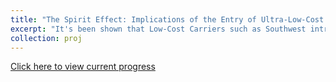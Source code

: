 ```yaml
---
title: "The Spirit Effect: Implications of the Entry of Ultra-Low-Cost Carriers on Airfares"
excerpt: "It's been shown that Low-Cost Carriers such as Southwest introduce competitive effects in relevant markets. In this (very much working and unfinished) paper, I attempt to use origin and destination data from the Bureau of Transportation to analyze the impact of Ultra-Low-Cost Carriers (ULCCs) on the airfares of threatened markets where legacy and similar budget airlines operate. I use a difference-in-differences approach on markets where ULCCs have entered in said time periods. <br/><img src='/images/frontier_vs_spirit_ulcc.jpg'>"
collection: proj
---
```


[Click here to view current progress](https://github.com/bryansashakim/airlines)


